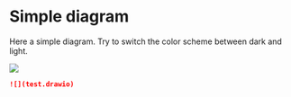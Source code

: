 # Simple diagram

Here a simple diagram. Try to switch the color scheme between dark and light.

![](test.drawio)

```md
![](test.drawio)
```
